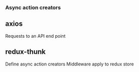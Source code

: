 ### Async action creators

axios 
-----------
Requests to an API end point

redux-thunk
-----------
Define async action creators
Middleware apply to redux store